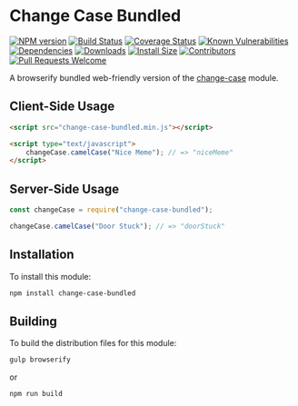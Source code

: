 # Change Case Bundled

[![NPM version][npm-version-image]][npm-url]
[![Build Status][build-status-image]][build-status-url]
[![Coverage Status][coverage-image]][coverage-url]
[![Known Vulnerabilities][vulnerabilities-image]][vulnerabilities-url]
[![Dependencies][dependencies-image]][dependencies-url]
[![Downloads][npm-downloads-image]][npm-url]
[![Install Size][install-size-image]][install-size-url]
[![Contributors][contributors-image]][contributors-url]
[![Pull Requests Welcome][pull-requests-image]][pull-requests-url]

A browserify bundled web-friendly version of the [change-case](https://github.com/blakeembrey/change-case) module.

## Client-Side Usage

```html
<script src="change-case-bundled.min.js"></script>

<script type="text/javascript">
	changeCase.camelCase("Nice Meme"); // => "niceMeme"
</script>
```

## Server-Side Usage

```javascript
const changeCase = require("change-case-bundled");

changeCase.camelCase("Door Stuck"); // => "doorStuck"
```

## Installation

To install this module:
```bash
npm install change-case-bundled
```

## Building

To build the distribution files for this module:
```bash
gulp browserify
```
or
```bash
npm run build
```

[npm-url]: https://www.npmjs.com/package/change-case-bundled
[npm-version-image]: https://img.shields.io/npm/v/change-case-bundled.svg
[npm-downloads-image]: http://img.shields.io/npm/dm/change-case-bundled.svg

[build-status-url]: https://travis-ci.org/nitro404/change-case-bundled
[build-status-image]: https://travis-ci.org/nitro404/change-case-bundled.svg?branch=master

[coverage-url]: https://coveralls.io/github/nitro404/change-case-bundled?branch=master
[coverage-image]: https://coveralls.io/repos/github/nitro404/change-case-bundled/badge.svg?branch=master

[vulnerabilities-url]: https://snyk.io/test/github/nitro404/change-case-bundled?targetFile=package.json
[vulnerabilities-image]: https://snyk.io/test/github/nitro404/change-case-bundled/badge.svg?targetFile=package.json

[dependencies-url]: https://david-dm.org/nitro404/change-case-bundled
[dependencies-image]: https://img.shields.io/david/nitro404/change-case-bundled.svg

[install-size-url]: https://packagephobia.now.sh/result?p=change-case-bundled
[install-size-image]: https://badgen.net/packagephobia/install/change-case-bundled

[contributors-url]: https://github.com/nitro404/change-case-bundled/graphs/contributors
[contributors-image]: https://img.shields.io/github/contributors/nitro404/change-case-bundled.svg

[pull-requests-url]: https://github.com/nitro404/change-case-bundled/pulls
[pull-requests-image]: https://img.shields.io/badge/PRs-welcome-brightgreen.svg
